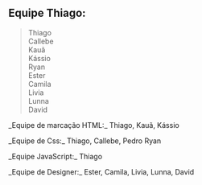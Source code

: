 ## Equipe Thiago:

>Thiago    
>Callebe    
>Kauã    
>Kássio    
>Ryan    
>Ester    
>Camila    
>Livia    
>Lunna    
>David    

\_Equipe de marcação HTML:\_ Thiago, Kauã, Kássio

\_Equipe de Css:\_ Thiago, Callebe, Pedro Ryan

\_Equipe JavaScript:\_ Thiago

\_Equipe de Designer:\_ Ester, Camila, Livia, Lunna, David
